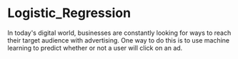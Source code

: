 # Logistic_Regression
In today's digital world, businesses are constantly looking for ways to reach their target audience with advertising. One way to do this is to use machine learning to predict whether or not a user will click on an ad.
